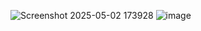 
![Screenshot 2025-05-02 173928](https://github.com/user-attachments/assets/17372915-46e1-4b4a-9e62-d3cdd6a1a057)
![image](https://github.com/user-attachments/assets/47223e15-0724-40da-98d5-0072b31e9798)
